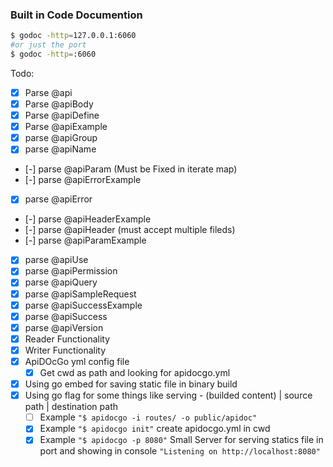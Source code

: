 ### Built in Code Documention
```sh
$ godoc -http=127.0.0.1:6060 
#or just the port 
$ godoc -http=:6060
```

Todo:
- [X] Parse @api
- [X] Parse @apiBody
- [X] Parse @apiDefine
- [X] Parse @apiExample
- [X] parse @apiGroup
- [X] parse @apiName
- [-] parse @apiParam (Must be Fixed in iterate map)
- [-] parse @apiErrorExample
- [X] parse @apiError
- [-] parse @apiHeaderExample
- [-] parse @apiHeader (must accept multiple fileds)
- [-] parse @apiParamExample
- [X] parse @apiUse
- [X] parse @apiPermission
- [X] parse @apiQuery
- [X] parse @apiSampleRequest
- [X] parse @apiSuccessExample
- [X] parse @apiSuccess
- [X] parse @apiVersion
- [X] Reader Functionality
- [X] Writer Functionality
- [X] ApiDOcGo yml config file
    - [X] Get cwd as path and looking for apidocgo.yml
- [X] Using go embed for saving static file in binary build
- [X] Using go flag for some things like serving - (builded content) | source path | destination path
    - [ ] Example `"$ apidocgo -i routes/ -o public/apidoc"`
    - [X] Example `"$ apidocgo init"` create apidocgo.yml in cwd
    - [X] Example `"$ apidocgo -p 8080"` Small Server for serving statics file in port and showing in console `"Listening on http://localhost:8080"`